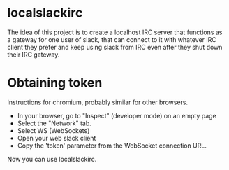 localslackirc
=============

The idea of this project is to create a localhost IRC server that
functions as a gateway for one user of slack, that can connect
to it with whatever IRC client they prefer and keep using slack
from IRC even after they shut down their IRC gateway.


Obtaining token
===============

Instructions for chromium, probably similar for other browsers.

* In your browser, go to "Inspect" (developer mode) on an empty page
* Select the "Network" tab.
* Select WS (WebSockets)
* Open your web slack client
* Copy the 'token' parameter from the WebSocket connection URL.

Now you can use localslackirc.
